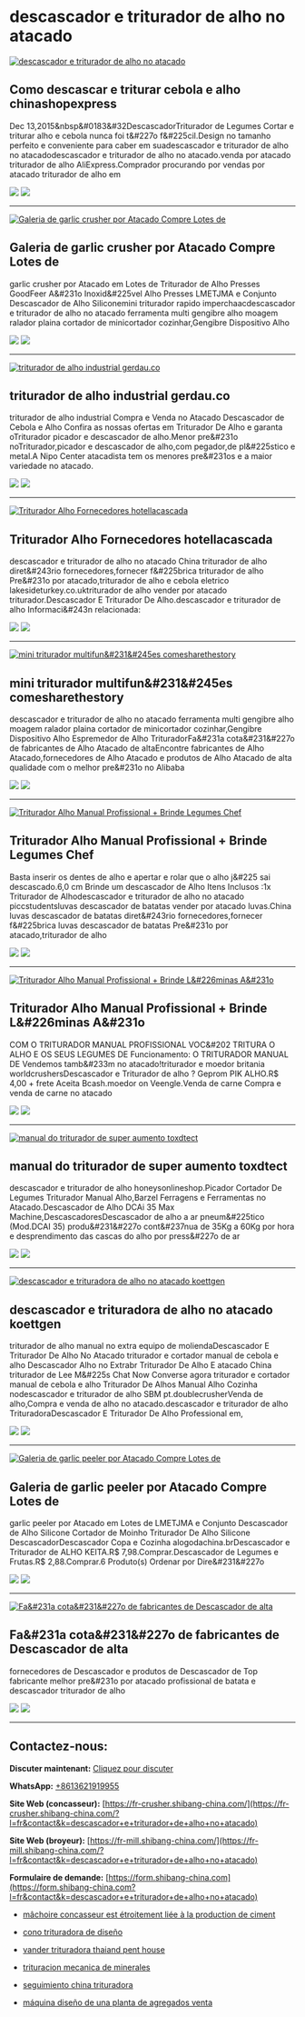 # descascador e triturador de alho no atacado

<a href="https://swt.shibang-china.com/?l=fr&img&k=descascador+e+triturador+de+alho+no+atacado" target="_blank">![descascador e triturador de alho no atacado](http://static.shibang-china.com/all-800x300/22.jpg)</a>

## Como descascar e triturar cebola e alho chinashopexpress
Dec 13,2015&nbsp&#0183&#32DescascadorTriturador de Legumes Cortar e triturar alho e cebola nunca foi t&#227o f&#225cil.Design no tamanho perfeito e conveniente para caber em suadescascador e triturador de alho no atacadodescascador e triturador de alho no atacado.venda por atacado triturador de alho AliExpress.Comprador procurando por vendas por atacado triturador de alho em


<a href="https://whatsapp.shibangsoft.com/WhatsApp.php" target="_blank" title="WhatsApp">![](http://static.shibang-china.com/icon/whatsapp.png)</a> <a href="https://swt.shibang-china.com/?l=fr&icon&k=descascador+e+triturador+de+alho+no+atacado" target="_blank">![](http://static.shibang-china.com/icon/chat-fr.png)</a>

---

<a href="https://swt.shibang-china.com/?l=fr&img&k=descascador+e+triturador+de+alho+no+atacado" target="_blank">![Galeria de garlic crusher por Atacado Compre Lotes de](http://static.shibang-china.com/all-800x300/837.jpg)</a>

## Galeria de garlic crusher por Atacado Compre Lotes de
garlic crusher por Atacado em Lotes de Triturador de Alho Presses GoodFeer A&#231o Inoxid&#225vel Alho Presses LMETJMA e Conjunto Descascador de Alho Siliconemini triturador rapido imperchaacdescascador e triturador de alho no atacado ferramenta multi gengibre alho moagem ralador plaina cortador de minicortador cozinhar,Gengibre Dispositivo Alho


<a href="https://whatsapp.shibangsoft.com/WhatsApp.php" target="_blank" title="WhatsApp">![](http://static.shibang-china.com/icon/whatsapp.png)</a> <a href="https://swt.shibang-china.com/?l=fr&icon&k=descascador+e+triturador+de+alho+no+atacado" target="_blank">![](http://static.shibang-china.com/icon/chat-fr.png)</a>

---

<a href="https://swt.shibang-china.com/?l=fr&img&k=descascador+e+triturador+de+alho+no+atacado" target="_blank">![triturador de alho industrial gerdau.co](http://static.shibang-china.com/all-800x300/1137.jpg)</a>

## triturador de alho industrial gerdau.co
triturador de alho industrial Compra e Venda no Atacado Descascador de Cebola e Alho Confira as nossas ofertas em Triturador De Alho e garanta oTriturador picador e descascador de alho.Menor pre&#231o noTriturador,picador e descascador de alho,com pegador,de pl&#225stico e metal.A Nipo Center atacadista tem os menores pre&#231os e a maior variedade no atacado.


<a href="https://whatsapp.shibangsoft.com/WhatsApp.php" target="_blank" title="WhatsApp">![](http://static.shibang-china.com/icon/whatsapp.png)</a> <a href="https://swt.shibang-china.com/?l=fr&icon&k=descascador+e+triturador+de+alho+no+atacado" target="_blank">![](http://static.shibang-china.com/icon/chat-fr.png)</a>

---

<a href="https://swt.shibang-china.com/?l=fr&img&k=descascador+e+triturador+de+alho+no+atacado" target="_blank">![Triturador Alho Fornecedores hotellacascada](http://static.shibang-china.com/all-800x300/829.jpg)</a>

## Triturador Alho Fornecedores hotellacascada
descascador e triturador de alho no atacado China triturador de alho diret&#243rio fornecedores,fornecer f&#225brica triturador de alho Pre&#231o por atacado,triturador de alho e cebola eletrico lakesideturkey.co.uktriturador de alho vender por atacado triturador.Descascador E Triturador De Alho.descascador e triturador de alho Informaci&#243n relacionada:


<a href="https://whatsapp.shibangsoft.com/WhatsApp.php" target="_blank" title="WhatsApp">![](http://static.shibang-china.com/icon/whatsapp.png)</a> <a href="https://swt.shibang-china.com/?l=fr&icon&k=descascador+e+triturador+de+alho+no+atacado" target="_blank">![](http://static.shibang-china.com/icon/chat-fr.png)</a>

---

<a href="https://swt.shibang-china.com/?l=fr&img&k=descascador+e+triturador+de+alho+no+atacado" target="_blank">![mini triturador multifun&#231&#245es comesharethestory](http://static.shibang-china.com/all-800x300/235.jpg)</a>

## mini triturador multifun&#231&#245es comesharethestory
descascador e triturador de alho no atacado ferramenta multi gengibre alho moagem ralador plaina cortador de minicortador cozinhar,Gengibre Dispositivo Alho Espremedor de Alho TrituradorFa&#231a cota&#231&#227o de fabricantes de Alho Atacado de altaEncontre fabricantes de Alho Atacado,fornecedores de Alho Atacado e produtos de Alho Atacado de alta qualidade com o melhor pre&#231o no Alibaba


<a href="https://whatsapp.shibangsoft.com/WhatsApp.php" target="_blank" title="WhatsApp">![](http://static.shibang-china.com/icon/whatsapp.png)</a> <a href="https://swt.shibang-china.com/?l=fr&icon&k=descascador+e+triturador+de+alho+no+atacado" target="_blank">![](http://static.shibang-china.com/icon/chat-fr.png)</a>

---

<a href="https://swt.shibang-china.com/?l=fr&img&k=descascador+e+triturador+de+alho+no+atacado" target="_blank">![Triturador Alho Manual Profissional + Brinde Legumes Chef](http://static.shibang-china.com/all-800x300/699.jpg)</a>

## Triturador Alho Manual Profissional + Brinde Legumes Chef
Basta inserir os dentes de alho e apertar e rolar que o alho j&#225 sai descascado.6,0 cm Brinde um descascador de Alho Itens Inclusos :1x Triturador de Alhodescascador e triturador de alho no atacado piccstudentsluvas descascador de batatas vender por atacado luvas.China luvas descascador de batatas diret&#243rio fornecedores,fornecer f&#225brica luvas descascador de batatas Pre&#231o por atacado,triturador de alho


<a href="https://whatsapp.shibangsoft.com/WhatsApp.php" target="_blank" title="WhatsApp">![](http://static.shibang-china.com/icon/whatsapp.png)</a> <a href="https://swt.shibang-china.com/?l=fr&icon&k=descascador+e+triturador+de+alho+no+atacado" target="_blank">![](http://static.shibang-china.com/icon/chat-fr.png)</a>

---

<a href="https://swt.shibang-china.com/?l=fr&img&k=descascador+e+triturador+de+alho+no+atacado" target="_blank">![Triturador Alho Manual Profissional + Brinde L&#226minas A&#231o](http://static.shibang-china.com/all-800x300/654.jpg)</a>

## Triturador Alho Manual Profissional + Brinde L&#226minas A&#231o
COM O TRITURADOR MANUAL PROFISSIONAL VOC&#202 TRITURA O ALHO E OS SEUS LEGUMES DE Funcionamento: O TRITURADOR MANUAL DE Vendemos tamb&#233m no atacado!triturador e moedor britania worldcrushersDescascador e Triturador de alho ? Geprom PIK ALHO.R$ 4,00 + frete Aceita Bcash.moedor on Veengle.Venda de carne Compra e venda de carne no atacado


<a href="https://whatsapp.shibangsoft.com/WhatsApp.php" target="_blank" title="WhatsApp">![](http://static.shibang-china.com/icon/whatsapp.png)</a> <a href="https://swt.shibang-china.com/?l=fr&icon&k=descascador+e+triturador+de+alho+no+atacado" target="_blank">![](http://static.shibang-china.com/icon/chat-fr.png)</a>

---

<a href="https://swt.shibang-china.com/?l=fr&img&k=descascador+e+triturador+de+alho+no+atacado" target="_blank">![manual do triturador de super aumento toxdtect](http://static.shibang-china.com/all-800x300/752.jpg)</a>

## manual do triturador de super aumento toxdtect
descascador e triturador de alho honeysonlineshop.Picador Cortador De Legumes Triturador Manual Alho,Barzel Ferragens e Ferramentas no Atacado.Descascador de Alho DCAi 35 Max Machine,DescascadoresDescascador de alho a ar pneum&#225tico (Mod.DCAI 35) produ&#231&#227o cont&#237nua de 35Kg a 60Kg por hora e desprendimento das cascas do alho por press&#227o de ar


<a href="https://whatsapp.shibangsoft.com/WhatsApp.php" target="_blank" title="WhatsApp">![](http://static.shibang-china.com/icon/whatsapp.png)</a> <a href="https://swt.shibang-china.com/?l=fr&icon&k=descascador+e+triturador+de+alho+no+atacado" target="_blank">![](http://static.shibang-china.com/icon/chat-fr.png)</a>

---

<a href="https://swt.shibang-china.com/?l=fr&img&k=descascador+e+triturador+de+alho+no+atacado" target="_blank">![descascador e trituradora de alho no atacado koettgen](http://static.shibang-china.com/all-800x300/1448.jpg)</a>

## descascador e trituradora de alho no atacado koettgen
triturador de alho manual no extra equipo de moliendaDescascador E Triturador De Alho No Atacado triturador e cortador manual de cebola e alho Descascador Alho no Extrabr Triturador De Alho E atacado China triturador de Lee M&#225s Chat Now Converse agora triturador e cortador manual de cebola e alho Triturador De Alhos Manual Alho Cozinha nodescascador e triturador de alho SBM pt.doublecrusherVenda de alho,Compra e venda de alho no atacado.descascador e triturador de alho TrituradoraDescascador E Triturador De Alho Professional em,


<a href="https://whatsapp.shibangsoft.com/WhatsApp.php" target="_blank" title="WhatsApp">![](http://static.shibang-china.com/icon/whatsapp.png)</a> <a href="https://swt.shibang-china.com/?l=fr&icon&k=descascador+e+triturador+de+alho+no+atacado" target="_blank">![](http://static.shibang-china.com/icon/chat-fr.png)</a>

---

<a href="https://swt.shibang-china.com/?l=fr&img&k=descascador+e+triturador+de+alho+no+atacado" target="_blank">![Galeria de garlic peeler por Atacado Compre Lotes de](http://static.shibang-china.com/all-800x300/935.jpg)</a>

## Galeria de garlic peeler por Atacado Compre Lotes de
garlic peeler por Atacado em Lotes de LMETJMA e Conjunto Descascador de Alho Silicone Cortador de Moinho Triturador De Alho Silicone DescascadorDescascador Copa e Cozinha alogodachina.brDescascador e Triturador de ALHO KEITA.R$ 7,98.Comprar.Descascador de Legumes e Frutas.R$ 2,88.Comprar.6 Produto(s) Ordenar por Dire&#231&#227o


<a href="https://whatsapp.shibangsoft.com/WhatsApp.php" target="_blank" title="WhatsApp">![](http://static.shibang-china.com/icon/whatsapp.png)</a> <a href="https://swt.shibang-china.com/?l=fr&icon&k=descascador+e+triturador+de+alho+no+atacado" target="_blank">![](http://static.shibang-china.com/icon/chat-fr.png)</a>

---

<a href="https://swt.shibang-china.com/?l=fr&img&k=descascador+e+triturador+de+alho+no+atacado" target="_blank">![Fa&#231a cota&#231&#227o de fabricantes de Descascador de alta](http://static.shibang-china.com/all-800x300/1140.jpg)</a>

## Fa&#231a cota&#231&#227o de fabricantes de Descascador de alta
fornecedores de Descascador e produtos de Descascador de Top fabricante melhor pre&#231o por atacado profissional de batata e descascador triturador de alho

<a href="https://whatsapp.shibangsoft.com/WhatsApp.php" target="_blank" title="WhatsApp">![](http://static.shibang-china.com/icon/whatsapp.png)</a> <a href="https://swt.shibang-china.com/?l=fr&icon&k=descascador+e+triturador+de+alho+no+atacado" target="_blank">![](http://static.shibang-china.com/icon/chat-fr.png)</a>

---
## Contactez-nous:

**Discuter maintenant:** [Cliquez pour discuter](https://swt.shibang-china.com?l=fr&contact&k=descascador+e+triturador+de+alho+no+atacado)

**WhatsApp:**  [+8613621919955](https://whatsapp.shibangsoft.com/WhatsApp.php)

**Site Web (concasseur):** [https://fr-crusher.shibang-china.com/](https://fr-crusher.shibang-china.com/?l=fr&contact&k=descascador+e+triturador+de+alho+no+atacado)

**Site Web (broyeur):** [https://fr-mill.shibang-china.com/](https://fr-mill.shibang-china.com/?l=fr&contact&k=descascador+e+triturador+de+alho+no+atacado)

**Formulaire de demande:** [https://form.shibang-china.com](https://form.shibang-china.com?l=fr&contact&k=descascador+e+triturador+de+alho+no+atacado)

* [mâchoire concasseur est étroitement liée à la production de ciment](../61/m%C3%A2choire%20concasseur%20est%20%C3%A9troitement%20li%C3%A9e%20%C3%A0%20la%20production%20de%20ciment.md)

* [cono trituradora de diseño](../63/cono%20trituradora%20de%20dise%C3%B1o.md)

* [vander trituradora thaiand pent house](../63/vander%20trituradora%20thaiand%20pent%20house.md)

* [trituracion mecanica de minerales](../64/trituracion%20mecanica%20de%20minerales.md)

* [seguimiento china trituradora](../64/seguimiento%20china%20trituradora.md)

* [máquina diseño de una planta de agregados venta](../65/m%C3%A1quina%20dise%C3%B1o%20de%20una%20planta%20de%20agregados%20venta.md)